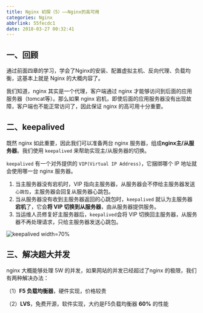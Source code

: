 ```yaml
---
title: Nginx 初探（5）——Nginx的高可用
categories: Nginx
abbrlink: 55fecdc1
date: 2018-03-27 00:32:41
---
```


## 一、回顾

通过前面四章的学习，学会了Nginx的安装、配置虚拟主机、反向代理、负载均衡，这基本上就是 Nginx 的大概内容了。

我们知道，nginx 其实是一个代理，客户端通过 nginx 才能够访问到后面的应用服务器（tomcat等）。那么如果 nginx 宕机，即使后面的应用服务器没有出现故障，客户端也不能正常访问了，因此保证 nginx 的高可用十分重要。

## 二、keepalived

既然 nginx 如此重要，因此我们可以准备两台 nginx 服务器，组成**nginx主/从服务器**。我们使用 `keepalived` 来帮助实现主/从服务器的切换。

`keepalived` 有一个对外提供的 `VIP(Virtual IP Address)`，它捆绑哪个 IP 地址就会使用哪一台 nginx 服务器。

 1. 当主服务器没有宕机时，VIP 指向主服务器，从服务器会不停给主服务器发送`心跳包`，主服务器会回复从服务器心跳包。
 2. 当从服务器没有收到主服务器返回的心跳包时，`keepalived` 就认为主服务器**宕机**了，它会**将 VIP 切换到从服务器**，由从服务器提供服务。
 3. 当运维人员修复好主服务器后，`keepalived`会将 VIP 切换回主服务器，从服务器不再处理请求，只给主服务器发送心跳包。

![keepalived width=70%](https://cdn.jsdelivr.net/gh/jitwxs/cdn/blog/posts/201803/20180327002757478.png)

## 三、解决超大并发

nginx 大概能够处理 5W 的并发，如果网站的并发已经超过了nginx 的极限，我们有两种解决办法：

（1）**F5 负载均衡器**，硬件实现，价格较贵

（2）**LVS**，免费开源，软件实现，大约是F5负载均衡器 **60%** 的性能
